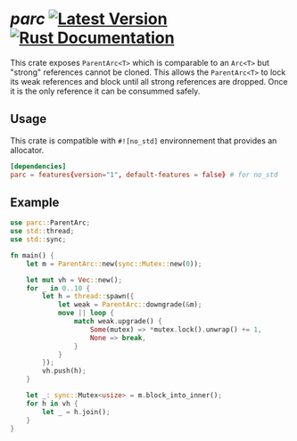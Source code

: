 # *parc* [![Latest Version](https://img.shields.io/crates/v/parc.svg)](https://crates.io/crates/parc) [![Rust Documentation](https://docs.rs/parc/badge.svg)](https://docs.rs/parc)

This crate exposes `ParentArc<T>` which is comparable to an `Arc<T>` but "strong" references cannot be cloned. This allows the `ParentArc<T>` to lock its weak references and block until all strong references are dropped. Once it is the only reference it can be consummed safely.

## Usage

This crate is compatible with `#![no_std]` environnement that provides an allocator.

```toml
[dependencies]
parc = features{version="1", default-features = false} # for no_std
```


## Example

```rust
use parc::ParentArc;
use std::thread;
use std::sync;

fn main() {
	let m = ParentArc::new(sync::Mutex::new(0));

	let mut vh = Vec::new();
	for _ in 0..10 {
		let h = thread::spawn({
			let weak = ParentArc::downgrade(&m);
			move || loop {
				match weak.upgrade() {
					Some(mutex) => *mutex.lock().unwrap() += 1,
					None => break,
				}
			}
		});
		vh.push(h);
	}

	let _: sync::Mutex<usize> = m.block_into_inner();
	for h in vh {
		let _ = h.join();
	}
}
```
